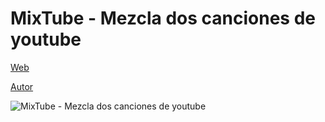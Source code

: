# MixTube - Mezcla dos canciones de youtube
 
[Web](https://vivirenremoto.github.io/mixtube/)

[Autor](https://twitter.com/vivirenremoto)

![MixTube - Mezcla dos canciones de youtube](https://vivirenremoto.github.io/mixtube/social.png)
